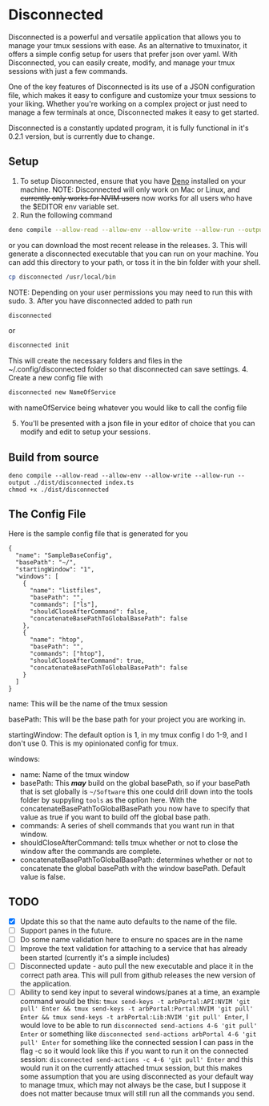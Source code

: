 # Disconnected
Disconnected is a powerful and versatile application that allows you to manage your tmux sessions with ease. As an alternative to tmuxinator, it offers a simple config setup for users that prefer json over yaml. With Disconnected, you can easily create, modify, and manage your tmux sessions with just a few commands.

One of the key features of Disconnected is its use of a JSON configuration file, which makes it easy to configure and customize your tmux sessions to your liking. Whether you're working on a complex project or just need to manage a few terminals at once, Disconnected makes it easy to get started.

Disconnected is a constantly updated program, it is fully functional in it's 0.2.1 version, but is currently due to change.

## Setup
1. To setup Disconnected, ensure that you have [Deno](https://deno.land/manual@v1.31.1/getting_started/installation) installed on your machine.
NOTE: Disconnected will only work on Mac or Linux, and ~~currently only works for NVIM users~~ now works for all users who have the $EDITOR env variable set.
2. Run the following command
```bash
deno compile --allow-read --allow-env --allow-write --allow-run --output disconnected index.ts
```
or you can download the most recent release in the releases.
3. This will generate a disconnected executable that you can run on your machine. You can add this directory to your path, or toss it in the bin folder with your shell.
```bash
cp disconnected /usr/local/bin
```
NOTE: Depending on your user permissions you may need to run this with sudo.
3. After you have disconnected added to path run
```bash
disconnected
```
or
```bash
disconnected init
```
This will create the necessary folders and files in the ~/.config/disconnected folder so that disconnected can save settings.
4. Create a new config file with 
```bash
disconnected new NameOfService
```
with nameOfService being whatever you would like to call the config file
<!-- TODO: Do some name validation here to ensure no spaces are in the name -->
5. You'll be presented with a json file in your editor of choice that you can modify and edit to setup your sessions.

## Build from source
```
deno compile --allow-read --allow-env --allow-write --allow-run --output ./dist/disconnected index.ts
chmod +x ./dist/disconnected
```

## The Config File
Here is the sample config file that is generated for you
```
{
  "name": "SampleBaseConfig",
  "basePath": "~/",
  "startingWindow": "1",
  "windows": [
    {
      "name": "listfiles",
      "basePath": "",
      "commands": ["ls"],
      "shouldCloseAfterCommand": false,
      "concatenateBasePathToGlobalBasePath": false
    },
    {
      "name": "htop",
      "basePath": "",
      "commands": ["htop"],
      "shouldCloseAfterCommand": true,
      "concatenateBasePathToGlobalBasePath": false
    }
  ]
}
```
name: This will be the name of the tmux session 
<!-- TODO: Update this so that the name auto defaults to the name of the file. -->

basePath: This will be the base path for your project you are working in.

startingWindow: The default option is 1, in my tmux config I do 1-9, and I don't use 0. This is my opinionated config for tmux.

windows:
*  name: Name of the tmux window
*  basePath: This ***may*** build on the global basePath, so if your basePath that is set globally is ```~/Software``` this one could drill down into the tools folder by suppyling ```tools``` as the option here. With the concatenateBasePathToGlobalBasePath you now have to specify that value as true if you want to build off the global base path.
*  commands: A series of shell commands that you want run in that window.
*  shouldCloseAfterCommand: tells tmux whether or not to close the window after the commands are complete.
*  concatenateBasePathToGlobalBasePath: determines whether or not to concatenate the global basePath with the window basePath. Default value is false.
  
## TODO
- [x] Update this so that the name auto defaults to the name of the file.
- [ ] Support panes in the future.
- [ ] Do some name validation here to ensure no spaces are in the name
- [ ] Improve the text validation for attaching to a service that has already been started (currently it's a simple includes)
- [ ] Disconnected update - auto pull the new executable and place it in the correct path area. This will pull from github releases the new version of the application.
- [ ] Ability to send key input to several windows/panes at a time, an example command would be this:  ```tmux send-keys -t arbPortal:API:NVIM 'git pull' Enter && tmux send-keys -t arbPortal:Portal:NVIM 'git pull' Enter && tmux send-keys -t arbPortal:Lib:NVIM 'git pull' Enter```, I would love to be able to run ```disconnected send-actions 4-6 'git pull' Enter``` or something like ```disconnected send-actions arbPortal 4-6 'git pull' Enter``` for something like the connected session I can pass in the flag -c so it would look like this if you want to run it on the connected session: ```disconnected send-actions -c 4-6 'git pull' Enter``` and this would run it on the currently attached tmux session, but this makes some assumption that you are using disconnected as your default way to manage tmux, which may not always be the case, but I suppose it does not matter because tmux will still run all the commands you send.
